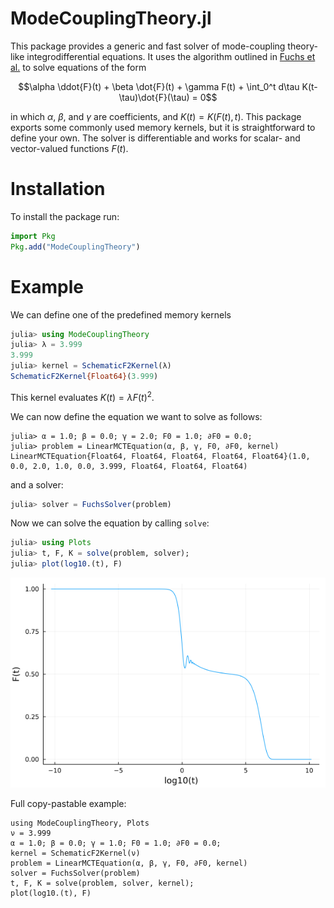 # ModeCouplingTheory.jl

This package provides a generic and fast solver of mode-coupling theory-like integrodifferential equations. It uses the algorithm outlined in [Fuchs et al.](https://iopscience.iop.org/article/10.1088/0953-8984/3/26/022/meta) to solve equations of the form

$$\alpha \ddot{F}(t) + \beta \dot{F}(t) + \gamma F(t) + \int_0^t d\tau K(t-\tau)\dot{F}(\tau) = 0$$

in which $\alpha$, $\beta$, and $\gamma$ are coefficients, and $K(t) = K(F(t), t)$. This package exports some commonly used memory kernels, but it is straightforward to define your own. The solver is differentiable and works for scalar- and vector-valued functions $F(t)$. 

# Installation

To install the package run:

```julia
import Pkg
Pkg.add("ModeCouplingTheory")
```

# Example

We can define one of the predefined memory kernels 

```julia
julia> using ModeCouplingTheory
julia> λ = 3.999
3.999
julia> kernel = SchematicF2Kernel(λ)
SchematicF2Kernel{Float64}(3.999)
```
This kernel evaluates $K(t)=\lambda F(t)^2$.

We can now define the equation we want to solve as follows:

```
julia> α = 1.0; β = 0.0; γ = 2.0; F0 = 1.0; ∂F0 = 0.0;
julia> problem = LinearMCTEquation(α, β, γ, F0, ∂F0, kernel)
LinearMCTEquation{Float64, Float64, Float64, Float64, Float64}(1.0, 0.0, 2.0, 1.0, 0.0, 3.999, Float64, Float64, Float64)
```
and a solver:

```julia
julia> solver = FuchsSolver(problem)
```

Now we can solve the equation by calling `solve`:

```julia
julia> using Plots
julia> t, F, K = solve(problem, solver);
julia> plot(log10.(t), F)
```
![image](images/readmefig.png)

Full copy-pastable example:

```
using ModeCouplingTheory, Plots
ν = 3.999
α = 1.0; β = 0.0; γ = 1.0; F0 = 1.0; ∂F0 = 0.0;
kernel = SchematicF2Kernel(ν)
problem = LinearMCTEquation(α, β, γ, F0, ∂F0, kernel)
solver = FuchsSolver(problem)
t, F, K = solve(problem, solver, kernel);
plot(log10.(t), F)
```

